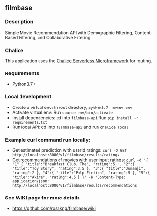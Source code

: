 ## filmbase

### Description
Simple Movie Recommendation API with Demographic Filtering, Content-Based Filtering, and Collaborative Filtering

### Chalice
This application uses the [Chalice Serverless Microframework](https://chalice.readthedocs.io/en/latest/) for routing.

### Requirements

* Python3.7+

### Local development

* Create a virtual env: In root directory, `python3.7 -mvenv env`
* Activate virtual env: Run `source env/bin/activate`
* Install dependencies: cd into `filmbase-api` Run `pip install -r requirements.txt`
* Run local API:        cd into `filmbase-api` and run `chalice local`

### Example curl command run locally:
* Get estimated prediction with userId ratings: `curl -X GET http://localhost:8000/v1/filmbase/results/ratings`
* Get recommendations of movies with user input ratings: 
`curl -d '{
   "1":{
      "title":"Breakfast Club, The",
      "rating":5
   },
   "2":{
      "title":"Toy Story",
      "rating":3.5
   },
   "3":{
      "title":"Jumanji",
      "rating":2
   },
   "4":{
      "title":"Pulp Fiction",
      "rating":5
   },
   "5":{
      "title":"Akira",
      "rating":4.5
   }
}' -H 'Content-Type: application/json' http://localhost:8000/v1/filmbase/results/recommendations`

### See WIKI page for more details
* https://github.com/rosakng/filmbase/wiki
